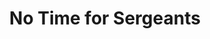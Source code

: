 ---
title: No Time for Sergeants
year: 1965
opening_date: 1965-04-02
closing_date: 1965-04-10
layout: productions
image:
image_caption:
image_credit:
playbill:
category:
details:
  Theatre: Theatre Jacksonville
  Venue: Little Theatre
cast:
  Preacher: J.J. Morgan
  Will Stockdale: Jerry Allen
  Pa Stockdale: Herbert C. Perlman
  Draft Man: Harold Nearhoof
  Irvin Blanchard: Clifford Goodman
  Rosabelle: Donna Freyberg
  Inductee: 
    - J.J. Morgan
    - Bernard Nachman
    - Bill Aust
    - James Aust
    - Chuck Williams
    - Rob Drewelow
  Ben Whitledge: Larry Egan
  Sergeant King: Ernest Goldsmith
  A Captain: Jack Silverman
  A Nurse: Donna Freyberg
  First Classification Corporal: Ed Heist
  Second Classification Corporal: Bernard Nachman
  Another Corporal: Chuck Williams
  A Psychiatrist: Mike Zelenka
  Cigarette Girl: Donna Freyberg
  An Infantryman: Bob Drewelow
  Air Force Policeman: James Aust
  A Colonel: Ed Heist
  Lt. Bridges: J.J. Morgan
  Lt. Gardella: Chuck Williams
  Lt. Kendall: Rob Drewelow
  Lt. Cover: Bernard Nachman
  General Bush: Marshall Grauer
  General Pollard: Herbert C. Perlman
  Aide to General Pollard: James Aust
  Lt. Abel: Bill Aust
  Lt. Baker: Harold Nearhoof
  
crew:
  Director: George Ballis
  Production & Lighting Designer: Larry Riddle
  Costume Designer: Ruth Coleman

  Stage Manager: 
    - Jean Goodman
    - Gwen Nearhoof
  Assistant Stage Manager: 
    - Thelma Baker
    - Terry McIntyre
  Lighting: 
    - Leni Bessette
    - Peggy miller
    - Abbey Fink
  Costumes: 
    - Walter Sargent
    - Louisa McDermott
  Make-up: 
    - Peggy miller
    - Marshall Grauer
    - Annette Grauer
    - Herbert C. Perlman
  Properties: 
    - Gayle Swymer
    - Jeanni Mae Edwards
    - Gladys Dale
    - Myrtle McDavid
    - Esther Barnes
    - Ruth Coleman
    - Olivia Rusinek
  Set Crew: 
    - Frank Berman
    - Dixie Cohen
    - Gladys Dale
    - Bob Agnew
    - Gwyda Agnew
    - Annette Grauer
    - Marshall Grauer
    - Sid Backer
    - Tootsie Backer
    - Gene Moore
    - Bunni Thornhill
    - Gladys Witten
    - Bill Longshore
    - Judi Parish
    - Sherry Cannon
    - Peggy Murphy
    - Debby Krobulski
    - Judy Pryor
    - Cheryl Carroll
    - Herbert C. Perlman
    - Jim Aust
    - Bill Aust
    - Bernard Nachman
    - Jeanni Mae Edwards
    - Roger Pancoast
  Sound: Gretchen Hannon
  Program Cover: Richard Lyons

orchestra:
external_links:
---